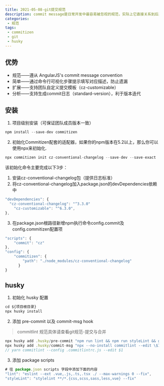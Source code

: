 ```yaml
---
title: 2021-05-08-git提交规范
description: commit message是日常开发中最容易被忽视的规范，实际上它直接关系到后期代码管理与维护，完善且规范的commit message有助于团队review和缺陷回归，传统做法是通过Commitlint做提交前校验，但直接拒绝提交的方式以及大块报错日志排查并不友好，如果引入commitizen工具，将会有飞一般的体验～
categories:
 - 规范
tags:
 - commitizen
 - git
 - husky
---
```


>

## 优势
* 规范——遵从 AngularJS's commit message convention
* 简单——通过命令行可视化步骤提示填写对应描述，防止遗漏
* 扩展——支持团队自定义提交模板（cz-customizable）
* 分析——支持生成commit日志（standard-version），利于版本迭代
## 安装
1. 项目级别安装（可保证团队成员版本一致）
```javascript
npm install --save-dev commitizen
```
2. 初始化Commitizen配套的适配器，如果你的npm版本在5.2以上，那么你可以使用npx来初始化.

```javascript
npx commitizen init cz-conventional-changelog --save-dev --save-exact
```

该初始化命令主要完成以下3步：

1. 安装cz-conventional-changelog包（提供日志标准）
2. 将cz-conventional-changelog加入package.json的devDependencies依赖中

```javascript
"devDependencies": {
  "cz-conventional-changelog": "^3.3.0"
	"cz-customizable": "^6.3.0",
},
```
3. 在package.json根路径新增npm执行命令config.commit及config.commitizen配置项

```javascript
"scripts": {
	"commit": "cz"
},
"config": {
	"commitizen": {
		"path": "./node_modules/cz-conventional-changelog"
	  }
}
```

## husky

1. 初始化 husky 配置
```javascript
cd ${项目根目录}
npx husky install
```
2. 添加 pre-commit 以及 commit-msg hook

> commitlint 规范具体请查看git规范-提交与合并

```javascript
npx husky add .husky/pre-commit "npm run lint && npm run styleLint && git add ."
npx husky add .husky/commit-msg "npx --no-install commitlint --edit \$1"
// yarn commitlint --config .commitlintrc.js --edit $1
```
3. 添加 package scripts

```javascript
# 往 package.json scripts 字段中添加下面的内容
"lint": "eslint --ext .vue,.js,.ts,.tsx ./ --max-warnings 0 --fix",
"styleLint": "stylelint **/*.{css,scss,sass,less,vue} --fix"
```